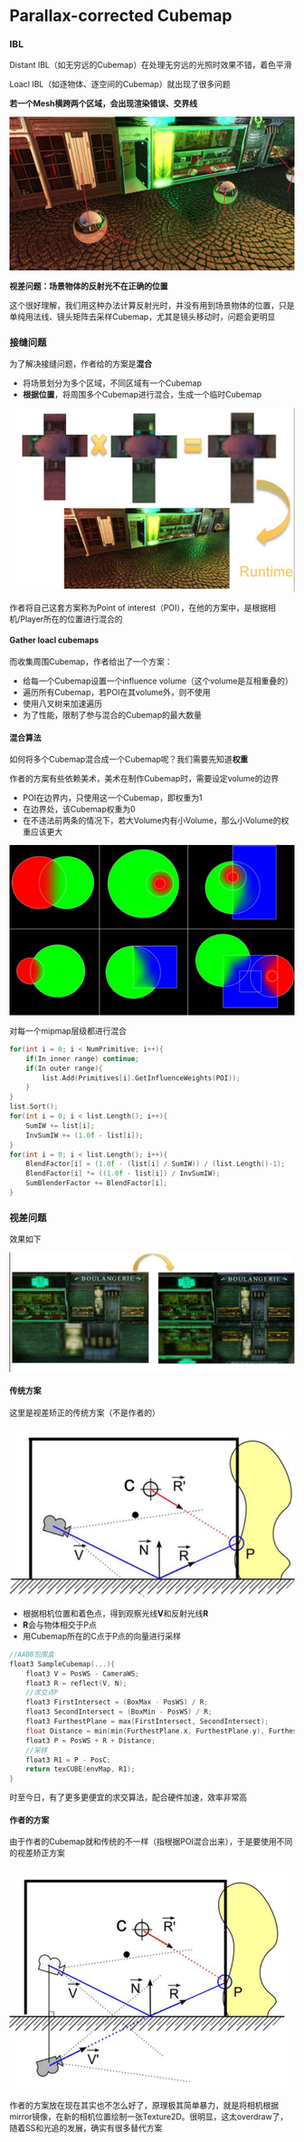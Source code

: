 # Parallax-corrected Cubemap

### IBL

Distant IBL（如无穷远的Cubemap）在处理无穷远的光照时效果不错，着色平滑

Loacl IBL（如逐物体、逐空间的Cubemap）就出现了很多问题

**若一个Mesh横跨两个区域，会出现渲染错误、交界线**

![seams](../Image/seams.png)

**视差问题：场景物体的反射光不在正确的位置**

这个很好理解，我们用这种办法计算反射光时，并没有用到场景物体的位置，只是单纯用法线、镜头矩阵去采样Cubemap，尤其是镜头移动时，问题会更明显

### 接缝问题

为了解决接缝问题，作者给的方案是**混合**

- 将场景划分为多个区域，不同区域有一个Cubemap
- **根据位置**，将周围多个Cubemap进行混合，生成一个临时Cubemap

![MixCubemap](../Image/MixCubemap.png)

作者将自己这套方案称为Point of interest（POI），在他的方案中，是根据相机/Player所在的位置进行混合的

#### Gather loacl cubemaps

而收集周围Cubemap，作者给出了一个方案：

- 给每一个Cubemap设置一个influence volume（这个volume是互相重叠的）
- 遍历所有Cubemap，若POI在其volume外，则不使用
- 使用八叉树来加速遍历
- 为了性能，限制了参与混合的Cubemap的最大数量

#### 混合算法

如何将多个Cubemap混合成一个Cubemap呢？我们需要先知道**权重**

作者的方案有些依赖美术，美术在制作Cubemap时，需要设定volume的边界

- POI在边界内，只使用这一个Cubemap，即权重为1
- 在边界处，该Cubemap权重为0
- 在不违法前两条的情况下，若大Volume内有小Volume，那么小Volume的权重应该更大

![Blending](../Image/Blending.png)

对每一个mipmap层级都进行混合

```c++
for(int i = 0; i < NumPrimitive; i++){
	if(In inner range) continue;
    if(In outer range){
        list.Add(Primitives[i].GetInfluenceWeights(POI));
    }
}
list.Sort();
for(int i = 0; i < list.Length(); i++){
	SumIW += list[i];
    InvSumIW += (1.0f - list[i]);
}
for(int i = 0; i < list.Length(); i++){
	BlendFactor[i] = (1.0f - (list[i] / SumIW)) / (list.Length()-1);
    BlendFactor[i] *= ((1.0f - list[i]) / InvSumIW);
    SumBlenderFactor += BlendFactor[i];
}
```

### 视差问题

效果如下

![视差](../Image/视差.png)

#### 传统方案

这里是视差矫正的传统方案（不是作者的）

![视差采样](../Image/视差采样.png)

- 根据相机位置和着色点，得到观察光线**V**和反射光线**R**
- **R**会与物体相交于P点
- 用Cubemap所在的C点于P点的向量进行采样

```c++
//AABB包围盒
float3 SampleCubemap(...){
    float3 V = PosWS - CameraWS;
    float3 R = reflect(V, N);
    //求交点P
    float3 FirstIntersect = (BoxMax - PosWS) / R;
    float3 SecondIntersect = (BoxMin - PosWS) / R;
    float3 FurthestPlane = max(FirstIntersect, SecondIntersect);
    float Distance = min(min(FurthestPlane.x, FurthestPlane.y), FurthestPlane.z);
    float3 P = PosWS + R + Distance;
    //采样
    float3 R1 = P - PosC;
    return texCUBE(envMap, R1);
}
```

时至今日，有了更多更便宜的求交算法，配合硬件加速，效率非常高

#### 作者的方案

由于作者的Cubemap就和传统的不一样（指根据POI混合出来），于是要使用不同的视差矫正方案

![作者的视差矫正](../Image/作者的视差矫正.png)

作者的方案放在现在其实也不怎么好了，原理极其简单暴力，就是将相机根据mirror镜像，在新的相机位置绘制一张Texture2D。很明显，这太overdraw了，随着SS和光追的发展，确实有很多替代方案















